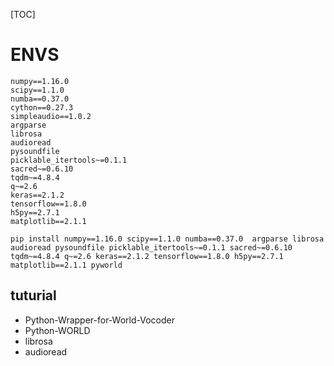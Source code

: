 [TOC]
# ENVS
```
numpy==1.16.0
scipy==1.1.0
numba==0.37.0
cython==0.27.3
simpleaudio==1.0.2
argparse
librosa
audioread
pysoundfile
picklable_itertools~=0.1.1
sacred~=0.6.10
tqdm~=4.8.4
q~=2.6
keras==2.1.2
tensorflow==1.8.0
h5py==2.7.1
matplotlib==2.1.1
```
```angular2
pip install numpy==1.16.0 scipy==1.1.0 numba==0.37.0  argparse librosa audioread pysoundfile picklable_itertools~=0.1.1 sacred~=0.6.10 tqdm~=4.8.4 q~=2.6 keras==2.1.2 tensorflow==1.8.0 h5py==2.7.1 matplotlib==2.1.1 pyworld
```

## tuturial
- Python-Wrapper-for-World-Vocoder
- Python-WORLD
- librosa
- audioread